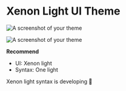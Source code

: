 # Xenon Light UI Theme

![A screenshot of your theme](https://raw.githubusercontent.com/liao2000/xenon-light-ui/master/demo.png)

![A screenshot of your theme](https://raw.githubusercontent.com/liao2000/xenon-light-ui/master/demo2.png)

**Recommend**
+ UI: Xenon light
+ Syntax: One light

Xenon light syntax is developing :rocket:

